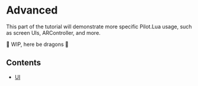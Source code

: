 # Advanced

This part of the tutorial will demonstrate more specific Pilot.Lua usage, such as screen UIs, ARController, and more.

🚧 WIP, here be dragons 🐉

## Contents
- [UI](./UI.md)